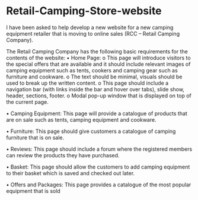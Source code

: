 # Retail-Camping-Store-website
I have been asked to help develop a new website for a new camping equipment retailer  that is moving to online sales (RCC – Retail Camping Company). 

The Retail Camping Company has the following basic requirements for the contents of the 
website:
• Home Page: 
   o This page will introduce visitors to the special offers that are available and it should include relevant images of camping equipment such as tents,   cookers 
and camping gear such as furniture and cookware.
   o The text should be minimal, visuals should be used to break up the written content.
   o This page should include a navigation bar (with links inside the bar and hover over tabs), slide show, header, sections, footer.
   o Modal pop-up window that is displayed on top of the current page.
   
• Camping Equipment: This page will provide a catalogue of products that are on sale such as tents, camping equipment and cookware.

• Furniture: This page should give customers a catalogue of camping furniture that is on sale.

• Reviews: This page should include a forum where the registered members can review the products they have purchased.

• Basket: This page should allow the customers to add camping equipment to their basket which is saved and checked out later.

• Offers and Packages: This page provides a catalogue of the most popular equipment that is sold
